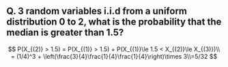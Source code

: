 ## Q. 3 random variables i.i.d from a uniform distribution 0 to 2, what is the probability that the median is greater than 1.5?


$$
P(X_{(2)} > 1.5) = P(X_{(1)} > 1.5) + P(X_{(1)}\le 1.5 < X_{(2)}\le X_{(3)})\\ = (1/4)^3 + \left(\frac{3}{4}\frac{1}{4}\frac{1}{4}\right)\times 3\\=5/32
$$


## 



